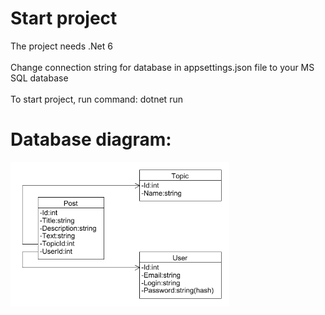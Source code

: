 <h1>Start project</h1>
The project needs .Net 6<br /><br />
Change connection string for database in appsettings.json file to your MS SQL database<br /><br />
To start project, run command: dotnet run
<h1>Database diagram:</h1>
<img src="Docs/forum-mvc-db.png" alt="drawing" width="350"/>
